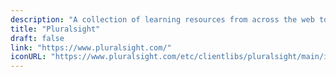 ```yaml
---
description: "A collection of learning resources from across the web to help you skill up while at home"
title: "Pluralsight"
draft: false
link: "https://www.pluralsight.com/"
iconURL: "https://www.pluralsight.com/etc/clientlibs/pluralsight/main/images/favicons/apple-touch-icon-180x180.png"
---
```

